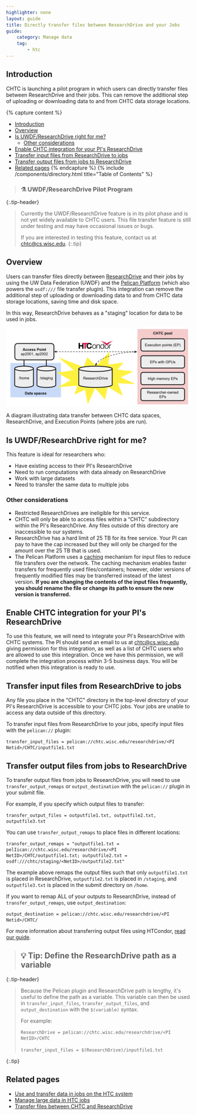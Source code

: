 ```yaml
---
highlighter: none
layout: guide
title: Directly transfer files between ResearchDrive and your Jobs
guide:
    category: Manage data
    tag:
        - htc
---
```


## Introduction

CHTC is launching a pilot program in which users can directly transfer files between ResearchDrive and their jobs. This can remove the additional step of uploading or downloading data to and from CHTC data storage locations.

{% capture content %}
- [Introduction](#introduction)
- [Overview](#overview)
- [Is UWDF/ResearchDrive right for me?](#is-uwdfresearchdrive-right-for-me)
   * [Other considerations](#other-considerations)
- [Enable CHTC integration for your PI's ResearchDrive](#enable-chtc-integration-for-your-pis-researchdrive)
- [Transfer input files from ResearchDrive to jobs](#transfer-input-files-from-researchdrive-to-jobs)
- [Transfer output files from jobs to ResearchDrive](#transfer-output-files-from-jobs-to-researchdrive)
- [Related pages](#related-pages)
{% endcapture %}
{% include /components/directory.html title="Table of Contents" %}

> ### ⚗️ UWDF/ResearchDrive Pilot Program
{:.tip-header}

> Currently the UWDF/ResearchDrive feature is in its pilot phase and is not yet widely available to CHTC users. This file transfer feature is still under testing and may have occasional issues or bugs.
>
> If you are interested in testing this feature, contact us at [chtc@cs.wisc.edu](mailto:chtc@cs.wisc.edu).
{:.tip}

## Overview

Users can transfer files directly between [ResearchDrive](https://it.wisc.edu/services/researchdrive/) and their jobs by using the UW Data Federation (UWDF) and the [Pelican Platform](https://docs.pelicanplatform.org/about-pelican) (which also powers the `osdf:///` file transfer plugin). This integration can remove the additional step of uploading or downloading data to and from CHTC data storage locations, saving time and disk space.

In this way, ResearchDrive behaves as a "staging" location for data to be used in jobs.

<p style="text-align:center"><img src="/images/uwdf-researchdrive-diagram.png" width=800px alt="A diagram illustrating data transfer between CHTC data spaces, ResearchDrive, and Execution Points (where jobs are run)."></p>
<caption>
    A diagram illustrating data transfer between CHTC data spaces, ResearchDrive, and Execution Points (where jobs are run).
</caption>

## Is UWDF/ResearchDrive right for me?

This feature is ideal for researchers who:
* Have existing access to their PI's ResearchDrive
* Need to run computations with data already on ResearchDrive
* Work with large datasets
* Need to transfer the same data to multiple jobs

### Other considerations
* Restricted ResearchDrives are ineligible for this service.
* CHTC will only be able to access files within a “CHTC” subdirectory within the PI's ResearchDrive. Any files outside of this directory are inaccessible to our systems.
* ResearchDrive has a hard limit of 25 TB for its free service. Your PI can pay to have the cap increased but they will only be charged for the amount over the 25 TB that is used.
* The Pelican Platform uses a [caching](https://en.wikipedia.org/wiki/Cache_(computing)) mechanism for input files to reduce file transfers over the network. The caching mechanism enables faster transfers for frequently used files/containers; however, older versions of frequently modified files may be transferred instead of the latest version. **If you are changing the contents of the input files frequently, you should rename the file or change its path to ensure the new version is transferred.**

## Enable CHTC integration for your PI's ResearchDrive

To use this feature, we will need to integrate your PI's ResearchDrive with CHTC systems. The PI should send an email to us at [chtc@cs.wisc.edu](mailto:chtc@cs.wisc.edu) giving permission for this integration, as well as a list of CHTC users who are allowed to use this integration. Once we have this permission, we will complete the integration process within 3-5 business days. You will be notified when this integration is ready to use.

## Transfer input files from ResearchDrive to jobs

Any file you place in the "CHTC" directory in the top-level directory of your PI's ResearchDrive is accessible to your CHTC jobs. Your jobs are unable to access any data outside of this directory.

To transfer input files from ResearchDrive to your jobs, specify input files with the `pelican://` plugin:

```
transfer_input_files = pelican://chtc.wisc.edu/researchdrive/<PI Netid>/CHTC/inputfile1.txt
```

## Transfer output files from jobs to ResearchDrive

To transfer output files from jobs to ResearchDrive, you will need to use `transfer_output_remaps` or `output_destination` with the `pelican://` plugin in your submit file.

For example, if you specify which output files to transfer:

```
transfer_output_files = outputfile1.txt, outputfile2.txt, outputfile3.txt
```

You can use `transfer_output_remaps` to place files in different locations:

```
transfer_output_remaps = "outputfile1.txt = pelIican://chtc.wisc.edu/researchdrive/<PI NetID>/CHTC/outputfile1.txt; outputfile2.txt = osdf:///chtc/staging/<NetID>/outputfile2.txt"
```

The example above remaps the output files such that only `outputfile1.txt` is placed in ResearchDrive, `outputfile2.txt` is placed in `/staging`, and `outputfile3.txt` is placed in the submit directory on `/home`.

If you want to remap ALL of your outputs to ResearchDrive, instead of `transfer_output_remaps`, use `output_destination`:

```
output_destination = pelican://chtc.wisc.edu/researchdrive/<PI Netid>/CHTC/
```

For more information about transferring output files using HTCondor, [read our guide](/uw-research-computing/htc-job-file-transfer#transfer-output-data-from-jobs).

> ## 💡 Tip: Define the ResearchDrive path as a variable
{:.tip-header}

> Because the Pelican plugin and ResearchDrive path is lengthy, it's useful to define the path as a variable. This variable can then be used in `transfer_input_files`, `transfer_output_files`, and `output_destination` with the `$(variable)` syntax.
>
> For example:
> 
> ```
> ResearchDrive = pelican://chtc.wisc.edu/researchdrive/<PI NetID>/CHTC
> 
> transfer_input_files = $(ResearchDrive)/inputfile1.txt
> ```
{:.tip}

## Related pages
- [Use and transfer data in jobs on the HTC system](/uw-research-computing/htc-job-file-transfer)
- [Manage large data in HTC jobs](/uw-research-computing/file-avail-largedata)
- [Transfer files between CHTC and ResearchDrive](/uw-research-computing/transfer-data-researchdrive)